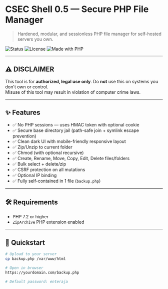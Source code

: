 # CSEC Shell 0.5 — Secure PHP File Manager

> Hardened, modular, and sessionless PHP file manager for self-hosted servers you own.

![Status](https://img.shields.io/badge/status-active-success)
![License](https://img.shields.io/badge/license-MIT-green)
![Made with PHP](https://img.shields.io/badge/Made%20with-PHP-informational)

---

## ⚠️ DISCLAIMER

This tool is for **authorized, legal use only**. Do **not** use this on systems you don't own or control.  
Misuse of this tool may result in violation of computer crime laws.

---

## ✨ Features

- ✅ No PHP sessions — uses HMAC token with optional cookie
- ✅ Secure base directory jail (path-safe join + symlink escape prevention)
- ✅ Clean dark UI with mobile-friendly responsive layout
- ✅ Zip/Unzip to current folder
- ✅ Chmod (with optional recursive)
- ✅ Create, Rename, Move, Copy, Edit, Delete files/folders
- ✅ Bulk select + delete/zip
- ✅ CSRF protection on all mutations
- ✅ Optional IP binding
- ✅ Fully self-contained in 1 file (`backup.php`)

---

## 🛠️ Requirements

- PHP 7.2 or higher
- `ZipArchive` PHP extension enabled

---

## 🚀 Quickstart

```bash
# Upload to your server
cp backup.php /var/www/html

# Open in browser
https://yourdomain.com/backup.php

# Default password: enteraja
